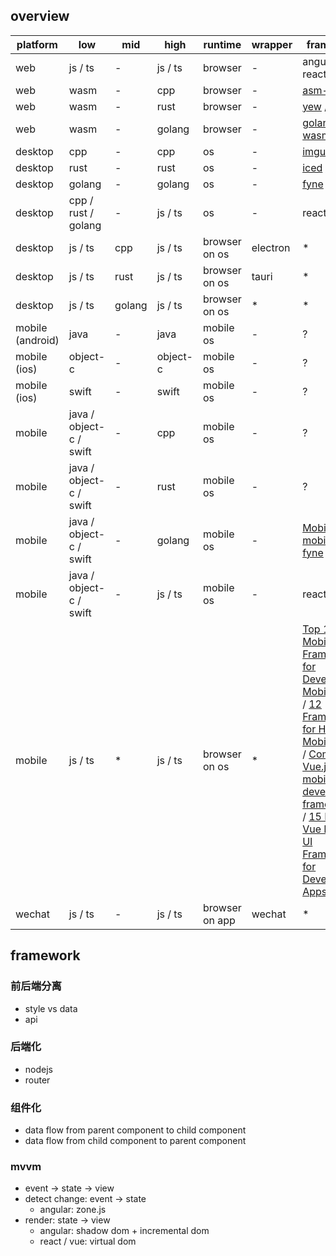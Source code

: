 ## overview

| platform         | low                     | mid    | high        | runtime        | wrapper  | framework    |
|------------------|-------------------------|--------|-------------|----------------|----------|--------------|
| web              | js / ts                 | -      | js / ts     | browser        | -        | angular / react / vue |
| web              | wasm                    | -      | cpp         | browser        | -        | [asm-dom](https://github.com/mbasso/asm-dom) |
| web              | wasm                    | -      | rust        | browser        | -        | [yew](https://github.com/yewstack/yew) / [dioxus](https://github.com/DioxusLabs/dioxus) |
| web              | wasm                    | -      | golang      | browser        | -        | [golang wasm wiki](https://github.com/golang/go/wiki/WebAssembly) |
| desktop          | cpp                     | -      | cpp         | os             | -        | [imgui](https://github.com/ocornut/imgui) |
| desktop          | rust                    | -      | rust        | os             | -        | [iced](https://github.com/iced-rs/iced) / [egui](https://github.com/emilk/egui) |
| desktop          | golang                  | -      | golang      | os             | -        | [fyne](https://github.com/fyne-io/fyne) |
| desktop          | cpp / rust / golang     | -      | js / ts     | os             | -        | react-native |
| desktop          | js / ts                 | cpp    | js / ts     | browser on os  | electron | *            |
| desktop          | js / ts                 | rust   | js / ts     | browser on os  | tauri    | *            |
| desktop          | js / ts                 | golang | js / ts     | browser on os  | *        | *            |
| mobile (android) | java                    | -      | java        | mobile os      | -        | ?           |
| mobile (ios)     | object-c                | -      | object-c    | mobile os      | -        | ?           |
| mobile (ios)     | swift                   | -      | swift       | mobile os      | -        | ?           |
| mobile           | java / object-c / swift | -      | cpp         | mobile os      | -        | ?            |
| mobile           | java / object-c / swift | -      | rust        | mobile os      | -        | ?            |
| mobile           | java / object-c / swift | -      | golang      | mobile os      | -        | [Mobile](https://github.com/golang/go/wiki/Mobile) / [mobile](https://github.com/golang/mobile) / [fyne](https://github.com/fyne-io/fyne) |
| mobile           | java / object-c / swift | -      | js / ts     | mobile os      | -        | react-native |
| mobile           | js / ts                 | *      | js / ts     | browser on os  | *        | [Top 10 Vue Mobile UI Frameworks for Developing Mobile Apps](https://www.cmarix.com/blog/top-10-vue-mobile-ui-frameworks-for-developing-mobile-apps/) / [12 Frameworks for Hybrid Mobile Apps](https://medium.com/@Jscrambler/12-frameworks-for-hybrid-mobile-apps-9cee8a91105e) / [Comparing Vue.js mobile app development frameworks](https://blog.logrocket.com/comparing-vue-js-mobile-app-development-frameworks/) / [15 Best Vue Mobile UI Frameworks for Developing Apps](https://superdevresources.com/vuejs-mobile-frameworks/) |
| wechat           | js / ts                 | -      | js / ts     | browser on app | wechat   | *            |

## framework

### 前后端分离

- style vs data
- api

### 后端化

- nodejs
- router

### 组件化 

- data flow from parent component to child component
- data flow from child component to parent component

### mvvm

- event -> state -> view
- detect change: event -> state 
  - angular: zone.js
- render: state -> view 
  - angular: shadow dom + incremental dom
  - react / vue: virtual dom
